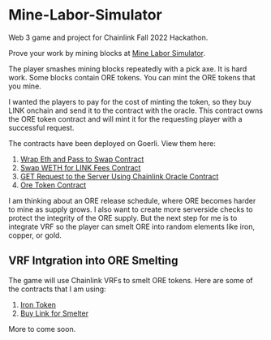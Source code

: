 # Mine-Labor-Simulator
Web 3 game and project for Chainlink Fall 2022 Hackathon. 

Prove your work by mining blocks at <a href='https://minelaborsimulator.com/' target='_blank'> Mine Labor Simulator</a>. 

The player smashes mining blocks repeatedly with a pick axe. It is hard work. Some blocks contain ORE tokens. You can mint the ORE tokens that you mine. 

I wanted the players to pay for the cost of minting the token, so they buy LINK onchain and send it to the contract with the oracle. This contract owns the ORE token contract and will mint it for the requesting player with a successful request.

The contracts have been deployed on Goerli. View them here:

1. <a href='https://goerli.etherscan.io/address/0xd14cCfdA73b3b9e98f872dC51aA05B5b80D900C4#code' target='_blank'>Wrap Eth and Pass to Swap Contract</a>
2. <a href='https://goerli.etherscan.io/address/0xD35c9101485A56A171c038282132556a95504A6E#code' target='_blank'>Swap WETH for LINK Fees Contract</a>
3. <a href='https://goerli.etherscan.io/address/0x6eBA23766A6F905BD0C70Aec6180BE182caCD4f7#code' target='_blank'>GET Request to the Server Using Chainlink Oracle Contract</a>
4. <a href='https://goerli.etherscan.io/address/0x92C92a9E71a6CFcd39B621eb66804Ac28186849F#code' target='_blank'>Ore Token Contract</a>

I am thinking about an ORE release schedule, where ORE becomes harder to mine as supply grows. I also want to create more serverside checks to protect the integrity of the ORE supply. But the next step for me is to integrate VRF so the player can smelt ORE into random elements like iron, copper, or gold.

<h2>VRF Intgration into ORE Smelting</h2>
The game will use Chainlink VRFs to smelt ORE tokens. Here are some of the contracts that I am using:

1. <a href='https://goerli.etherscan.io/address/0xd020ee009eba367b279546c9ed47ba49a0bcb159#code' target='_blank'>Iron Token</a>
2. <a href='https://goerli.etherscan.io/address/0x91fe1517fdf17ae2c338602d14a3e156013e61d2#code' target='_blank'>Buy Link for Smelter</a>

More to come soon.
